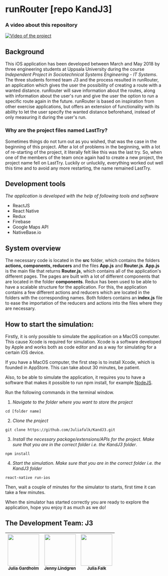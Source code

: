 # runRouter [repo KandJ3]

### A video about this repository
[![Video of the project](https://i.vimeocdn.com/filter/overlay?src0=https%3A%2F%2Fi.vimeocdn.com%2Fvideo%2F704115945_1280x720.webp&src1=https%3A%2F%2Ff.vimeocdn.com%2Fimages_v6%2Fshare%2Fplay_icon_overlay.png)](https://vimeo.com/272539603)

## Background

This iOS application has been developed between March and May 2018 by three engineering students at Uppsala University during the course *Independent Project in Sociotechnical Systems Engineering - IT Systems*. The three students formed team J3 and the process resulted in runRouter, an application which gives the user the possibility of creating a route with a wanted distance. runRouter will save information about the routes, along with information about the user's run and give the user the option to run a specific route again in the future. runRouter is based on inspiration from other exercise applications, but offers an extension of functionality with its ability to let the user specify the wanted distance beforehand, instead of only measuring it during the user's run.

### Why are the project files named LastTry?

Sometimes things do not turn out as you wished, that was the case in the beginning of this project. After a lot of problems in the beginning, with a lot of re-starting of the project, it literally felt like this was the last try. So, when one of the members of the team once again had to create a new project, the project name fell on LastTry. Luckily or unluckily, everything worked out well this time and to avoid any more restarting, the name remained LastTry.

## Development tools

*The application is developed with the help of following tools and software*

- ReactJS
- React Native
- Redux
- Firebase
- Google Maps API
- NativeBase.io

## System overview

The necessary code is located in the **src** folder, which contains the folders **actions, components, reducers** and the files **App.js** and **Router.js**. **App.js** is the main file that returns **Router.js**, which contains all of the application's different pages. The pages are built with a lot of different components that are located in the folder **components**. Redux has been used to be able to have a scalable structure for the application. For this, the application contains a few different actions and reducers which are located in the folders with the corresponding names. Both folders contains an **index.js** file to ease the importation of the reducers and actions into the files where they are necessary.

## How to start the simulation: 

Firstly, it is only possible to simulate the application on a MacOS computer. This cause Xcode is required for simulation. Xcode is a software developed by Apple and works both as code editor and as a way for simulating for a certain iOS device. 

If you have a MacOS computer, the first step is to install Xcode, which is founded in AppStore. This can take about 30 minutes, be patient. 

Also, to be able to simulate the application, it requires you to have a software that makes it possible to run npm install, for example [NodeJS](https://nodejs.org/en/).

Run the following commands in the terminal window. 

1. *Navigate to the folder where you want to store the project*

  ```cd [folder name]```

2. *Clone the project*

  ```git clone https://github.com/Juliafalk/KandJ3.git```

3. *Install the necessary package/extensions/APIs for the project. Make sure that you are in the correct folder i.e. the KandJ3 folder*.

  ```npm install```

4. *Start the simulation. Make sure that you are in the correct folder i.e. the KandJ3 folder*

  ```react-native run-ios```

Then, wait a couple of minutes for the simulator to starts, first time it can take a few minutes. 

When the simulator has started correctly you are ready to explore the application, hope you enjoy it as much as we do!

## The Development Team: J3

<!-- ALL-CONTRIBUTORS-LIST:START - Do not remove or modify this section -->
<!-- prettier-ignore -->
[<img src="https://avatars3.githubusercontent.com/u/34298655?s=460&v=4" width="100px;"/><br /><sub><b>Julia Gardholm</b></sub>](https://github.com/gardholm) | [<img src="https://avatars3.githubusercontent.com/u/34298599?s=400&u=1520b5e4082aafa5564697de5ae9245ca540691a&v=4" width="100px;"/><br /><sub><b>Jenny Lindgren](https://github.com/jennyliindgren)</b></sub> | [<img src="https://avatars2.githubusercontent.com/u/34298514?s=460&v=4" width="100px;"/><br /><sub><b>Julia Falk</b></sub>](https://github.com/Juliafalk) |
| :---: | :---: | :---: |

<!-- ALL-CONTRIBUTORS-LIST:END -->

